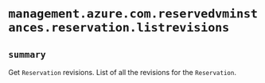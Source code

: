 # `management.azure.com.reservedvminstances.reservation.listrevisions`

## `summary`
Get `Reservation` revisions. List of all the revisions for the `Reservation`.


